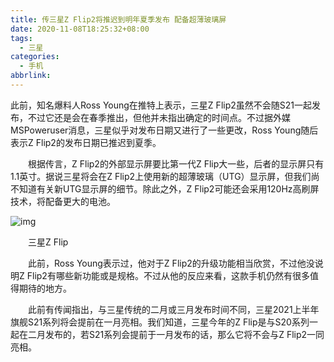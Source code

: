 ```yaml
---
title: 传三星Z Flip2将推迟到明年夏季发布 配备超薄玻璃屏
date: 2020-11-08T18:25:32+08:00
tags:
  - 三星
categories:
  - 手机
abbrlink:
---
```


此前，知名爆料人Ross Young在推特上表示，三星Z Flip2虽然不会随S21一起发布，不过它还是会在春季推出，但他并未指出确定的时间点。不过据外媒MSPoweruser消息，三星似乎对发布日期又进行了一些更改，Ross Young随后表示Z Flip2的发布日期已推迟到夏季。

　　根据传言，Z Flip2的外部显示屏要比第一代Z Flip大一些，后者的显示屏只有1.1英寸。据说三星将会在Z Flip2上使用新的超薄玻璃（UTG）显示屏，但我们尚不知道有关新UTG显示屏的细节。除此之外，Z Flip2可能还会采用120Hz高刷屏技术，将配备更大的电池。

![img](https://cdn.jsdelivr.net/gh/yakeing/Documentation@main/Hexo/images/34c7-kcieywa2776753.jpg)

　　三星Z Flip

　　此前，Ross Young表示过，他对于Z Flip2的升级功能相当欣赏，不过他没说明Z Flip2有哪些新功能或是规格。不过从他的反应来看，这款手机仍然有很多值得期待的地方。

　　此前有传闻指出，与三星传统的二月或三月发布时间不同，三星2021上半年旗舰S21系列将会提前在一月亮相。我们知道，三星今年的Z Flip是与S20系列一起在二月发布的，若S21系列会提前于一月发布的话，那么它将不会与Z Flip2一同亮相。